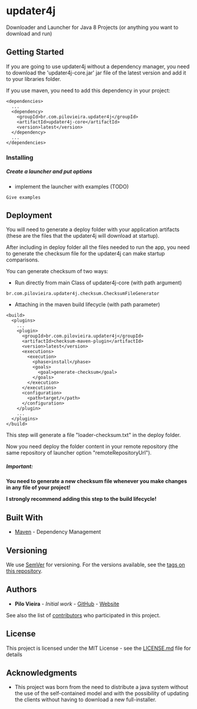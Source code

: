 # updater4j

Downloader and Launcher for Java 8 Projects (or anything you want to download and run)

## Getting Started

If you are going to use updater4j without a dependency manager,
you need to download the 'updater4j-core.jar' jar file of the latest version
and add it to your libraries folder.

If you use maven, you need to add this dependency in your project:

```
<dependencies>
  ...
  <dependency>
    <groupId>br.com.pilovieira.updater4j</groupId>
    <artifactId>updater4j-core</artifactId>
    <version>latest</version>
  </dependency>
  ...
</dependencies>
```

### Installing

##### Create a launcher and put options

- implement the launcher with examples (TODO)

```
Give examples
```

## Deployment

You will need to generate a deploy folder with your application artifacts
(these are the files that the updater4j will download at startup).  

After including in deploy folder all the files needed to run the app,
you need to generate the checksum file for the updater4j can make startup comparisons.

You can generate checksum of two ways:

- Run directly from main Class of updater4j-core (with path argument) 

```
br.com.pilovieira.updater4j.checksum.ChecksumFileGenerator
```

- Attaching in the maven build lifecycle (with path parameter)

```
<build>
  <plugins>
    ...
    <plugin>
      <groupId>br.com.pilovieira.updater4j</groupId>
      <artifactId>checksum-maven-plugin</artifactId>
      <version>latest</version>
      <executions>
        <execution>
          <phase>install</phase>
          <goals>
            <goal>generate-checksum</goal>
          </goals>
        </execution>
      </executions>
      <configuration>
        <path>target/</path>
      </configuration>
    </plugin>
    ...
  </plugins>
</build>
```

This step will generate a file "loader-checksum.txt" in the deploy folder.

Now you need deploy the folder content in your remote repository
(the same repository of launcher option "remoteRepositoryUrl"). 

##### Important:

**You need to generate a new checksum file whenever you make changes in any file of your project!**

**I strongly recommend adding this step to the build lifecycle!**

## Built With

* [Maven](https://maven.apache.org/) - Dependency Management

## Versioning

We use [SemVer](http://semver.org/) for versioning. For the versions available, see the [tags on this repository](https://github.com/pilovieira/updater4j/tags). 

## Authors

* **Pilo Vieira** - *Initial work* - [GitHub](https://github.com/pilovieira) - [Website](http://pilovieira.com.br)

See also the list of [contributors](https://github.com/your/project/contributors) who participated in this project.

## License

This project is licensed under the MIT License - see the [LICENSE.md](LICENSE.md) file for details

## Acknowledgments

* This project was born from the need to distribute a java system without the use of the self-contained model and with the possibility of updating the clients without having to download a new full-installer.
